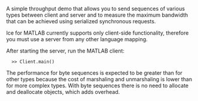 A simple throughput demo that allows you to send sequences of various
types between client and server and to measure the maximum bandwidth
that can be achieved using serialized synchronous requests.

Ice for MATLAB currently supports only client-side functionality, therefore
you must use a server from any other language mapping.

After starting the server, run the MATLAB client:

      >> Client.main()

The performance for byte sequences is expected to be greater than
for other types because the cost of marshaling and unmarshaling is
lower than for more complex types. With byte sequences there is no
need to allocate and deallocate objects, which adds overhead.
